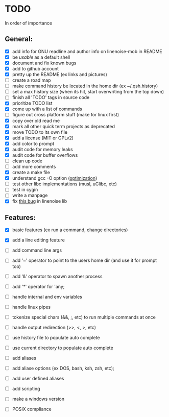 # TODO
In order of importance  

## General:
- [X] add info for GNU readline and author info on linenoise-mob in README
- [X] be *usable* as a default shell
- [X] document and fix known bugs
- [X] add to github account
- [X] pretty up the README (ex links and pictures)
- [ ] create a road map
- [ ] make command history be located in the home dir (ex ~/.qsh.history)
- [ ] set a max history size (when its hit, start overwriting from the top down)
- [ ] finish all 'TODO' tags in source code
- [X] prioritize TODO list
- [X] come up with a list of commands
- [ ] figure out cross platform stuff (make for linux first)
- [X] copy over old read me
- [X] mark all other quick term projects as deprecated
- [X] move TODO to its own file
- [X] add a license (MIT or GPLv2)
- [X] add color to prompt
- [X] audit code for memory leaks
- [X] audit code for buffer overflows
- [ ] clean up code
- [ ] add more comments
- [X] create a make file
- [X] understand gcc -O option ([optimization](https://gcc.gnu.org/onlinedocs/gcc/Optimize-Options.html))
- [ ] test other libc implementations (musl, uClibc, etc)
- [ ] test in cygin
- [ ] write a manpage
- [X] fix [this bug](https://github.com/antirez/linenoise/issues/158) in linenoise lib

## Features:
- [X] basic features (ex run a command, change directories)
- [X] add a line editing feature
- [ ] add command line args
- [ ] add '~' operator to point to the users home dir (and use it for prompt too)
- [ ] add '&' operator to spawn another process
- [ ] add '\*' operator for 'any;
- [ ] handle internal and env variables
- [ ] handle linux pipes
- [ ] tokenize special chars (&&, ;, etc) to run multiple commands at once
- [ ] handle output redirection (>>, <, >, etc)
- [ ] use history file to populate auto complete
- [ ] use current directory to populate auto complete
- [ ] add aliases
- [ ] add aliase options (ex DOS, bash, ksh, zsh, etc);
- [ ] add user defined aliases
- [ ] add scripting
- [ ] make a windows version
- [ ] POSIX compliance

